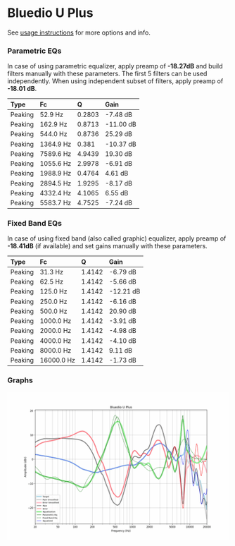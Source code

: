 # Bluedio U Plus
See [usage instructions](https://github.com/jaakkopasanen/AutoEq#usage) for more options and info.

### Parametric EQs
In case of using parametric equalizer, apply preamp of **-18.27dB** and build filters manually
with these parameters. The first 5 filters can be used independently.
When using independent subset of filters, apply preamp of **-18.01 dB**.

| Type    | Fc        |      Q | Gain      |
|:--------|:----------|:-------|:----------|
| Peaking | 52.9 Hz   | 0.2803 | -7.48 dB  |
| Peaking | 162.9 Hz  | 0.8713 | -11.00 dB |
| Peaking | 544.0 Hz  | 0.8736 | 25.29 dB  |
| Peaking | 1364.9 Hz | 0.381  | -10.37 dB |
| Peaking | 7589.6 Hz | 4.9439 | 19.30 dB  |
| Peaking | 1055.6 Hz | 2.9978 | -6.91 dB  |
| Peaking | 1988.9 Hz | 0.4764 | 4.61 dB   |
| Peaking | 2894.5 Hz | 1.9295 | -8.17 dB  |
| Peaking | 4332.4 Hz | 4.1065 | 6.55 dB   |
| Peaking | 5583.7 Hz | 4.7525 | -7.24 dB  |

### Fixed Band EQs
In case of using fixed band (also called graphic) equalizer, apply preamp of **-18.41dB**
(if available) and set gains manually with these parameters.

| Type    | Fc         |      Q | Gain      |
|:--------|:-----------|:-------|:----------|
| Peaking | 31.3 Hz    | 1.4142 | -6.79 dB  |
| Peaking | 62.5 Hz    | 1.4142 | -5.66 dB  |
| Peaking | 125.0 Hz   | 1.4142 | -12.21 dB |
| Peaking | 250.0 Hz   | 1.4142 | -6.16 dB  |
| Peaking | 500.0 Hz   | 1.4142 | 20.90 dB  |
| Peaking | 1000.0 Hz  | 1.4142 | -3.91 dB  |
| Peaking | 2000.0 Hz  | 1.4142 | -4.98 dB  |
| Peaking | 4000.0 Hz  | 1.4142 | -4.10 dB  |
| Peaking | 8000.0 Hz  | 1.4142 | 9.11 dB   |
| Peaking | 16000.0 Hz | 1.4142 | -1.73 dB  |

### Graphs
![](./Bluedio%20U%20Plus.png)